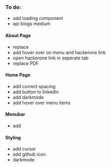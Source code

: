 ### To do:

- add loading component
- api blogs medium

#### About Page

- replace <br />
- add hover over on menu and hackerone link
- open hackerone link in seperate tab
- replace PDF

#### Home Page

- add correct spacing
- add button to linkedin
- add darkmode
- add hover over menu items

#### Menubar

- add

#### Styling

- add cursor
- add github icon
- darkmode
